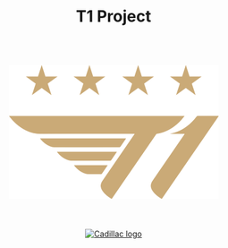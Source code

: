 <div align="center">
  
<h1>T1 Project</h1>

<br>
<br>
<br>

<img src="images/footer_logo.png" />

<br>
<br>
<br>
<br>
<a href="#"><img src="https://img.shields.io/badge/T1 바로가기-C28F2C?logo=leagueoflegends&logoColor=white&style=for-the-badge" height="40" alt="Cadillac logo"/></a>

</div>

